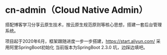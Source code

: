 # cn-admin（Cloud Native Admin）
搭配博客学习分享云原生技术，按云原生规范原则等核心思想，搭建一套后台管理系统。

项目起于2020年6月，框架跟随进度一步一步搭建，https://start.aliyun.com/ 采用阿里SpringBoot初始化
当前版本为SpringBoot 2.3.0 坑，边踩边填吧。
